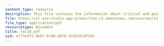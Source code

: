 ```yaml
---
content_type: resource
description: This file contains the information about critical and post-critical reflection.
file: https://ol-ocw-studio-app-production.s3.amazonaws.com/courses/12-510-introduction-to-seismology-spring-2010/e773c4f28b076c80d07047d25018f593_lec10.pdf
file_type: application/pdf
resourcetype: Document
title: lec10.pdf
uid: e773c4f2-8b07-6c80-d070-47d25018f593
---
```

